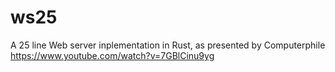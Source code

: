 # ws25

A 25 line Web server inplementation in Rust, as presented by Computerphile https://www.youtube.com/watch?v=7GBlCinu9yg
